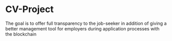 # CV-Project

The goal is to offer full transparency to the job-seeker in addition of giving a better management tool for employers during application processes with the blockchain